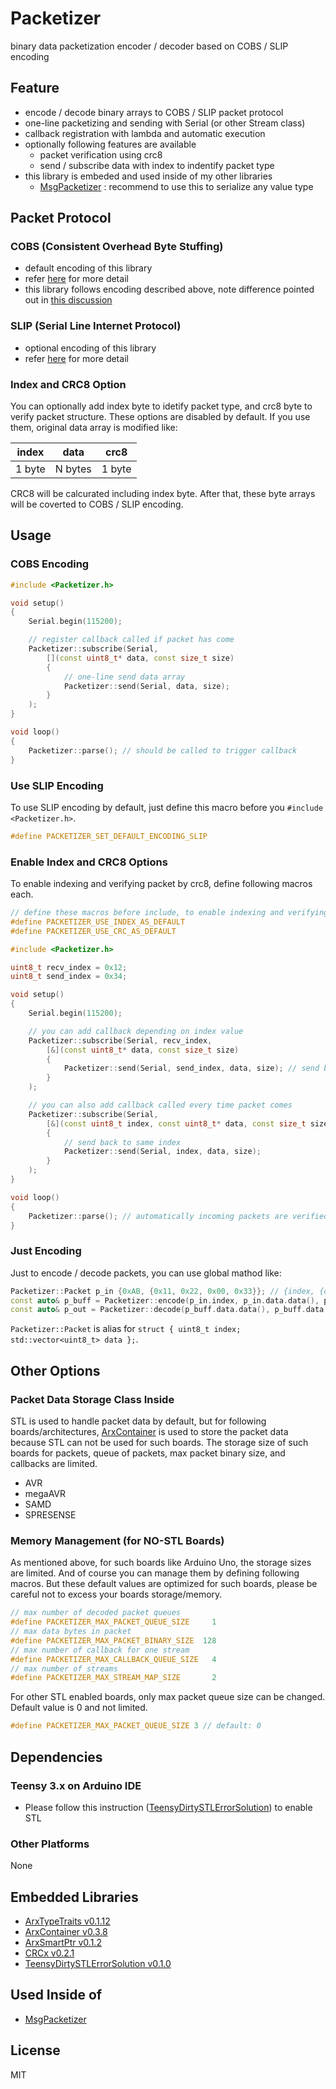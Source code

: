 # Packetizer

binary data packetization encoder / decoder based on COBS / SLIP encoding


## Feature

- encode / decode binary arrays to COBS / SLIP packet protocol
- one-line packetizing and sending with Serial (or other Stream class)
- callback registration with lambda and automatic execution
- optionally following features are available
  - packet verification using crc8
  - send / subscribe data with index to indentify packet type
- this library is embeded and used inside of my other libraries
  - [MsgPacketizer](https://github.com/hideakitai/MsgPacketizer) : recommend to use this to serialize any value type


## Packet Protocol

### COBS (Consistent Overhead Byte Stuffing)

- default encoding of this library
- refer [here](https://en.wikipedia.org/wiki/Consistent_Overhead_Byte_Stuffing) for more detail
- this library follows encoding described above, note difference pointed out in [this discussion](https://medium.com/@circuit4us/coding-consistent-overhead-byte-stuffing-cobs-for-packet-data-e60d7a361cf)


### SLIP (Serial Line Internet Protocol)

- optional encoding of this library
- refer [here](https://en.wikipedia.org/wiki/Serial_Line_Internet_Protocol) for more detail


### Index and CRC8 Option

You can optionally add index byte to idetify packet type, and crc8 byte to verify packet structure.
These options are disabled by default.
If you use them, original data array is modified like:

| index  | data    | crc8   |
| ------ | ------- | ------ |
| 1 byte | N bytes | 1 byte |

CRC8 will be calcurated including index byte.
After that, these byte arrays will be coverted to COBS / SLIP encoding.


## Usage

### COBS Encoding

``` C++
#include <Packetizer.h>

void setup()
{
    Serial.begin(115200);

    // register callback called if packet has come
    Packetizer::subscribe(Serial,
        [](const uint8_t* data, const size_t size)
        {
            // one-line send data array
            Packetizer::send(Serial, data, size);
        }
    );
}

void loop()
{
    Packetizer::parse(); // should be called to trigger callback
}

```

### Use SLIP Encoding

To use SLIP encoding by default, just define this macro before you `#include <Packetizer.h>`.

```C++
#define PACKETIZER_SET_DEFAULT_ENCODING_SLIP
```

### Enable Index and CRC8 Options

To enable indexing and verifying packet by crc8, define following macros each.

``` C++
// define these macros before include, to enable indexing and verifying
#define PACKETIZER_USE_INDEX_AS_DEFAULT
#define PACKETIZER_USE_CRC_AS_DEFAULT

#include <Packetizer.h>

uint8_t recv_index = 0x12;
uint8_t send_index = 0x34;

void setup()
{
    Serial.begin(115200);

    // you can add callback depending on index value
    Packetizer::subscribe(Serial, recv_index,
        [&](const uint8_t* data, const size_t size)
        {
            Packetizer::send(Serial, send_index, data, size); // send back packet
        }
    );

    // you can also add callback called every time packet comes
    Packetizer::subscribe(Serial,
        [&](const uint8_t index, const uint8_t* data, const size_t size)
        {
            // send back to same index
            Packetizer::send(Serial, index, data, size);
        }
    );
}

void loop()
{
    Packetizer::parse(); // automatically incoming packets are verified by crc
}
```


### Just Encoding

Just to encode / decode packets, you can use global mathod like:

```C++
Packetizer::Packet p_in {0xAB, {0x11, 0x22, 0x00, 0x33}}; // {index, {data}}
const auto& p_buff = Packetizer::encode(p_in.index, p_in.data.data(), p_in.data.size());
const auto& p_out = Packetizer::decode(p_buff.data.data(), p_buff.data.size());
```

`Packetizer::Packet` is alias for `struct { uint8_t index; std::vector<uint8_t> data };`.


## Other Options

### Packet Data Storage Class Inside

STL is used to handle packet data by default, but for following boards/architectures, [ArxContainer](https://github.com/hideakitai/ArxContainer) is used to store the packet data because STL can not be used for such boards.
The storage size of such boards for packets, queue of packets, max packet binary size, and callbacks are limited.

- AVR
- megaAVR
- SAMD
- SPRESENSE


### Memory Management (for NO-STL Boards)

As mentioned above, for such boards like Arduino Uno, the storage sizes are limited.
And of course you can manage them by defining following macros.
But these default values are optimized for such boards, please be careful not to excess your boards storage/memory.

``` C++
// max number of decoded packet queues
#define PACKETIZER_MAX_PACKET_QUEUE_SIZE     1
// max data bytes in packet
#define PACKETIZER_MAX_PACKET_BINARY_SIZE  128
// max number of callback for one stream
#define PACKETIZER_MAX_CALLBACK_QUEUE_SIZE   4
// max number of streams
#define PACKETIZER_MAX_STREAM_MAP_SIZE       2
```

For other STL enabled boards, only max packet queue size can be changed.
Default value is 0 and not limited.

``` C++
#define PACKETIZER_MAX_PACKET_QUEUE_SIZE 3 // default: 0
```


## Dependencies

### Teensy 3.x on Arduino IDE

- Please follow this instruction ([TeensyDirtySTLErrorSolution](https://github.com/hideakitai/TeensyDirtySTLErrorSolution)) to enable STL


### Other Platforms

None


## Embedded Libraries

- [ArxTypeTraits v0.1.12](https://github.com/hideakitai/ArxTypeTraits)
- [ArxContainer v0.3.8](https://github.com/hideakitai/ArxContainer)
- [ArxSmartPtr v0.1.2](https://github.com/hideakitai/ArxSmartPtr)
- [CRCx v0.2.1](https://github.com/hideakitai/CRCx)
- [TeensyDirtySTLErrorSolution v0.1.0](https://github.com/hideakitai/TeensyDirtySTLErrorSolution)


## Used Inside of

- [MsgPacketizer](https://github.com/hideakitai/MsgPacketizer)


## License

MIT
